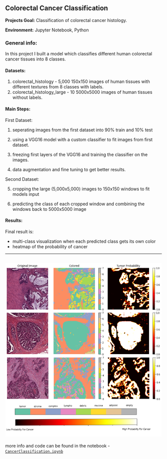 ## Colorectal Cancer Classification

__Projects Goal:__ Classification of colorectal cancer histology. <br />

__Environment:__ Jupyter Notebook, Python <br />


### General info:
In this project I built a model which classifies different human colorectal cancer tissues into 8 classes. <br />

#### Datasets:

1) colorectal_histology - 5,000 150x150 images of human tissues with different textures from 8 classes with labels.
2) colorectal_histology_large - 10 5000x5000 images of human tissues without labels.

#### Main Steps:

First Dataset:

1) seperating images from the first dataset into 90% train and 10% test

2) using a VGG16 model with a custom classifier to fit images from first dataset. 

3) freezing first layers of the VGG16 and training the classifier on the images. 

4) data augmentation and fine tuning to get better results.

Second Dataset:

5) cropping the large (5,000x5,000) images to 150x150 windows to fit models input

6) predicting the class of each cropped window and combining the windows back to 5000x5000 image


#### Results:

Final result is:

- multi-class visualization when each predicted class gets its own color
- heatmap of the probability of cancer

---
![results image](/images/RESULTS.png)
---

more info and code can be found in the notebook - [`CancerClassification.ipynb`](/CancerClassification.ipynb)
